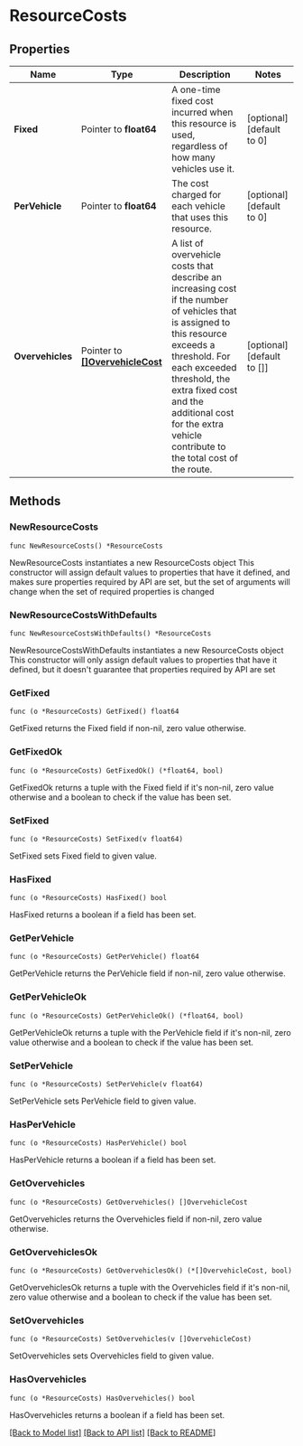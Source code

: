 # ResourceCosts

## Properties

Name | Type | Description | Notes
------------ | ------------- | ------------- | -------------
**Fixed** | Pointer to **float64** | A one-time fixed cost incurred when this resource is used, regardless of how many vehicles use it. | [optional] [default to 0]
**PerVehicle** | Pointer to **float64** | The cost charged for each vehicle that uses this resource. | [optional] [default to 0]
**Overvehicles** | Pointer to [**[]OvervehicleCost**](OvervehicleCost.md) | A list of overvehicle costs that describe an increasing cost if the number of vehicles that is assigned to this resource exceeds a threshold. For each exceeded threshold, the extra fixed cost and the additional cost for the extra vehicle contribute to the total cost of the route. | [optional] [default to []]

## Methods

### NewResourceCosts

`func NewResourceCosts() *ResourceCosts`

NewResourceCosts instantiates a new ResourceCosts object
This constructor will assign default values to properties that have it defined,
and makes sure properties required by API are set, but the set of arguments
will change when the set of required properties is changed

### NewResourceCostsWithDefaults

`func NewResourceCostsWithDefaults() *ResourceCosts`

NewResourceCostsWithDefaults instantiates a new ResourceCosts object
This constructor will only assign default values to properties that have it defined,
but it doesn't guarantee that properties required by API are set

### GetFixed

`func (o *ResourceCosts) GetFixed() float64`

GetFixed returns the Fixed field if non-nil, zero value otherwise.

### GetFixedOk

`func (o *ResourceCosts) GetFixedOk() (*float64, bool)`

GetFixedOk returns a tuple with the Fixed field if it's non-nil, zero value otherwise
and a boolean to check if the value has been set.

### SetFixed

`func (o *ResourceCosts) SetFixed(v float64)`

SetFixed sets Fixed field to given value.

### HasFixed

`func (o *ResourceCosts) HasFixed() bool`

HasFixed returns a boolean if a field has been set.

### GetPerVehicle

`func (o *ResourceCosts) GetPerVehicle() float64`

GetPerVehicle returns the PerVehicle field if non-nil, zero value otherwise.

### GetPerVehicleOk

`func (o *ResourceCosts) GetPerVehicleOk() (*float64, bool)`

GetPerVehicleOk returns a tuple with the PerVehicle field if it's non-nil, zero value otherwise
and a boolean to check if the value has been set.

### SetPerVehicle

`func (o *ResourceCosts) SetPerVehicle(v float64)`

SetPerVehicle sets PerVehicle field to given value.

### HasPerVehicle

`func (o *ResourceCosts) HasPerVehicle() bool`

HasPerVehicle returns a boolean if a field has been set.

### GetOvervehicles

`func (o *ResourceCosts) GetOvervehicles() []OvervehicleCost`

GetOvervehicles returns the Overvehicles field if non-nil, zero value otherwise.

### GetOvervehiclesOk

`func (o *ResourceCosts) GetOvervehiclesOk() (*[]OvervehicleCost, bool)`

GetOvervehiclesOk returns a tuple with the Overvehicles field if it's non-nil, zero value otherwise
and a boolean to check if the value has been set.

### SetOvervehicles

`func (o *ResourceCosts) SetOvervehicles(v []OvervehicleCost)`

SetOvervehicles sets Overvehicles field to given value.

### HasOvervehicles

`func (o *ResourceCosts) HasOvervehicles() bool`

HasOvervehicles returns a boolean if a field has been set.


[[Back to Model list]](../README.md#documentation-for-models) [[Back to API list]](../README.md#documentation-for-api-endpoints) [[Back to README]](../README.md)


